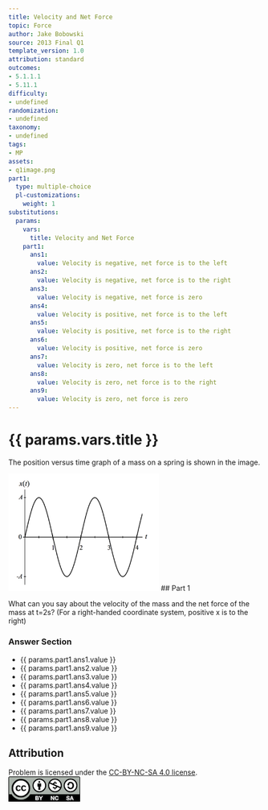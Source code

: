 ```yaml
---
title: Velocity and Net Force
topic: Force
author: Jake Bobowski
source: 2013 Final Q1
template_version: 1.0
attribution: standard
outcomes:
- 5.1.1.1
- 5.11.1
difficulty:
- undefined
randomization:
- undefined
taxonomy:
- undefined
tags:
- MP
assets:
- q1image.png
part1:
  type: multiple-choice
  pl-customizations:
    weight: 1
substitutions:
  params:
    vars:
      title: Velocity and Net Force
    part1:
      ans1:
        value: Velocity is negative, net force is to the left
      ans2:
        value: Velocity is negative, net force is to the right
      ans3:
        value: Velocity is negative, net force is zero
      ans4:
        value: Velocity is positive, net force is to the left
      ans5:
        value: Velocity is positive, net force is to the right
      ans6:
        value: Velocity is positive, net force is zero
      ans7:
        value: Velocity is zero, net force is to the left
      ans8:
        value: Velocity is zero, net force is to the right
      ans9:
        value: Velocity is zero, net force is zero
---
```

# {{ params.vars.title }}
The position versus time graph of a mass on a spring is shown in the image.

<img src="q1image.png" alt="Position vs. Time of Mass on Spring" width=300>
## Part 1

What can you say about the velocity of the mass and the net force of the mass at t=2s?
(For a right-handed coordinate system, positive x is to the right)

### Answer Section

- {{ params.part1.ans1.value }}
- {{ params.part1.ans2.value }}
- {{ params.part1.ans3.value }}
- {{ params.part1.ans4.value }}
- {{ params.part1.ans5.value }}
- {{ params.part1.ans6.value }}
- {{ params.part1.ans7.value }}
- {{ params.part1.ans8.value }}
- {{ params.part1.ans9.value }}

## Attribution

Problem is licensed under the [CC-BY-NC-SA 4.0 license](https://creativecommons.org/licenses/by-nc-sa/4.0/).<br> ![The Creative Commons 4.0 license requiring attribution-BY, non-commercial-NC, and share-alike-SA license.](https://raw.githubusercontent.com/firasm/bits/master/by-nc-sa.png)